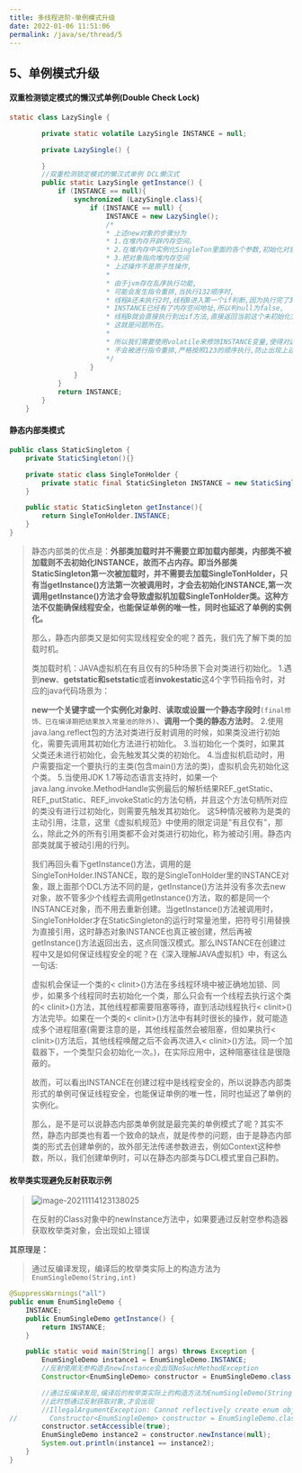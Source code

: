 ```yaml
---
title: 多线程进阶-单例模式升级
date: 2022-01-06 11:51:06
permalink: /java/se/thread/5
---
```


## 5、单例模式升级

#### 双重检测锁定模式的懒汉式单例(Double Check Lock)

```java
static class LazySingle {

        private static volatile LazySingle INSTANCE = null;

        private LazySingle() {

        }
        //双重检测锁定模式的懒汉式单例 DCL懒汉式
        public static LazySingle getInstance() {
            if (INSTANCE == null){
                synchronized (LazySingle.class){
                    if (INSTANCE == null) {
                        INSTANCE = new LazySingle();
                        /*
                        * 上述new对象的步骤分为
                        * 1.在堆内存开辟内存空间。
                        * 2.在堆内存中实例化SingleTon里面的各个参数,初始化对象
                        * 3.把对象指向堆内存空间
                        * 上述操作不是原子性操作,
                        *
                        * 由于jvm存在乱序执行功能,
                        * 可能会发生指令重排,当执行132顺序时,
                        * 线程A还未执行2时,线程B进入第一个if判断,因为执行完了3,此时的
                        * INSTANCE已经有了内存空间地址,所以判null为false,
                        * 线程B就会直接执行到出if方法,直接返回当前这个未初始化完的对象
                        * 这就是问题所在。
                        *
                        * 所以我们需要使用volatile来修饰INSTANCE变量,使得对这个变量进行的操作
                        * 不会被进行指令重排,严格按照123的顺序执行,防止出现上述问题
                        */
                    }
                }
            }
            return INSTANCE;
        }
    }
```



#### 静态内部类模式

```java
public class StaticSingleton {
    private StaticSingleton(){}

    private static class SingleTonHolder {
        private static final StaticSingleton INSTANCE = new StaticSingleton();
    }

    public static StaticSingleton getInstance(){
        return SingleTonHolder.INSTANCE;
    }
}
```

>静态内部类的优点是：**外部类加载时并不需要立即加载内部类，内部类不被加载则不去初始化INSTANCE，故而不占内存。即当外部类StaticSingleton第一次被加载时，并不需要去加载SingleTonHolder，只有当getInstance()方法第一次被调用时，才会去初始化INSTANCE,第一次调用getInstance()方法才会导致虚拟机加载SingleTonHolder类。这种方法不仅能确保线程安全，也能保证单例的唯一性，同时也延迟了单例的实例化。**
>
>
>
>那么，静态内部类又是如何实现线程安全的呢？首先，我们先了解下类的加载时机。
>
>类加载时机：JAVA虚拟机在有且仅有的5种场景下会对类进行初始化。
>1.遇到**new**、**getstatic和setstatic**或者**invokestatic**这4个字节码指令时，对应的java代码场景为：
>
>**new一个关键字或一个实例化对象时**、**读取或设置一个静态字段时**`(final修饰、已在编译期把结果放入常量池的除外)`、**调用一个类的静态方法时**。
>2.使用java.lang.reflect包的方法对类进行反射调用的时候，如果类没进行初始化，需要先调用其初始化方法进行初始化。
>3.当初始化一个类时，如果其父类还未进行初始化，会先触发其父类的初始化。
>4.当虚拟机启动时，用户需要指定一个要执行的主类(包含main()方法的类)，虚拟机会先初始化这个类。
>5.当使用JDK 1.7等动态语言支持时，如果一个java.lang.invoke.MethodHandle实例最后的解析结果REF_getStatic、REF_putStatic、REF_invokeStatic的方法句柄，并且这个方法句柄所对应的类没有进行过初始化，则需要先触发其初始化。
>这5种情况被称为是类的主动引用，注意，这里《虚拟机规范》中使用的限定词是"有且仅有"，那么，除此之外的所有引用类都不会对类进行初始化，称为被动引用。静态内部类就属于被动引用的行列。
>
>
>
>我们再回头看下getInstance()方法，调用的是SingleTonHolder.INSTANCE，取的是SingleTonHolder里的INSTANCE对象，跟上面那个DCL方法不同的是，getInstance()方法并没有多次去new对象，故不管多少个线程去调用getInstance()方法，取的都是同一个INSTANCE对象，而不用去重新创建。当getInstance()方法被调用时，SingleTonHolder才在StaticSingleton的运行时常量池里，把符号引用替换为直接引用，这时静态对象INSTANCE也真正被创建，然后再被getInstance()方法返回出去，这点同饿汉模式。那么INSTANCE在创建过程中又是如何保证线程安全的呢？在《深入理解JAVA虚拟机》中，有这么一句话:
>
>虚拟机会保证一个类的< clinit>()方法在多线程环境中被正确地加锁、同步，如果多个线程同时去初始化一个类，那么只会有一个线程去执行这个类的< clinit>()方法，其他线程都需要阻塞等待，直到活动线程执行< clinit>()方法完毕。如果在一个类的< clinit>()方法中有耗时很长的操作，就可能造成多个进程阻塞(需要注意的是，其他线程虽然会被阻塞，但如果执行< clinit>()方法后，其他线程唤醒之后不会再次进入< clinit>()方法。同一个加载器下，一个类型只会初始化一次。)，在实际应用中，这种阻塞往往是很隐蔽的。
>
>故而，可以看出INSTANCE在创建过程中是线程安全的，所以说静态内部类形式的单例可保证线程安全，也能保证单例的唯一性，同时也延迟了单例的实例化。
>
>
>
>那么，是不是可以说静态内部类单例就是最完美的单例模式了呢？其实不然，静态内部类也有着一个致命的缺点，就是传参的问题，由于是静态内部类的形式去创建单例的，故外部无法传递参数进去，例如Context这种参数，所以，我们创建单例时，可以在静态内部类与DCL模式里自己斟酌。



#### 枚举类实现避免反射获取示例

> ![image-20211114123138025](https://gitee.com/hnistzdk/picture/raw/master/images/202201061201548.png)
>
> 在反射的Class对象中的newInstance方法中，如果要通过反射空参构造器获取枚举类对象，会出现如上错误

其原理是：

> 通过反编译发现，编译后的枚举类实际上的构造方法为`EnumSingleDemo(String,int)`

```java
@SuppressWarnings("all")
public enum EnumSingleDemo {
    INSTANCE;
    public EnumSingleDemo getInstance() {
        return INSTANCE;
    }

    public static void main(String[] args) throws Exception {
        EnumSingleDemo instance1 = EnumSingleDemo.INSTANCE;
        //反射使用无参构造去newInstance会出现NoSuchMethodException
        Constructor<EnumSingleDemo> constructor = EnumSingleDemo.class.getDeclaredConstructor(null);

        //通过反编译发现,编译后的枚举类实际上的构造方法为EnumSingleDemo(String,int)
        //此时想通过反射获取对象,才会出现
        //IllegalArgumentException: Cannot reflectively create enum objects 异常
//        Constructor<EnumSingleDemo> constructor = EnumSingleDemo.class.getDeclaredConstructor(String.class,int.class);
        constructor.setAccessible(true);
        EnumSingleDemo instance2 = constructor.newInstance(null);
        System.out.println(instance1 == instance2);
    }
}
```




